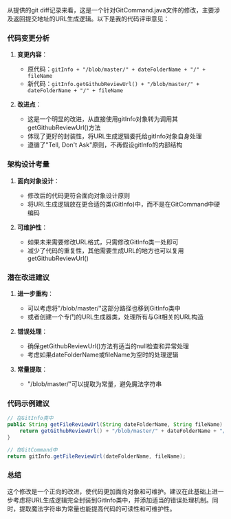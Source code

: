 从提供的git diff记录来看，这是一个针对GitCommand.java文件的修改，主要涉及返回提交地址的URL生成逻辑。以下是我的代码评审意见：

### 代码变更分析

1. **变更内容**：
   - 原代码：`gitInfo + "/blob/master/" + dateFolderName + "/" + fileName`
   - 新代码：`gitInfo.getGithubReviewUrl() + "/blob/master/" + dateFolderName + "/" + fileName`

2. **改进点**：
   - 这是一个明显的改进，从直接使用gitInfo对象转为调用其getGithubReviewUrl()方法
   - 体现了更好的封装性，将URL生成逻辑委托给gitInfo对象自身处理
   - 遵循了"Tell, Don't Ask"原则，不再假设gitInfo的内部结构

### 架构设计考量

1. **面向对象设计**：
   - 修改后的代码更符合面向对象设计原则
   - 将URL生成逻辑放在更合适的类(GitInfo)中，而不是在GitCommand中硬编码

2. **可维护性**：
   - 如果未来需要修改URL格式，只需修改GitInfo类一处即可
   - 减少了代码的重复性，其他需要生成URL的地方也可以复用getGithubReviewUrl()

### 潜在改进建议

1. **进一步重构**：
   - 可以考虑将"/blob/master/"这部分路径也移到GitInfo类中
   - 或者创建一个专门的URL生成器类，处理所有与Git相关的URL构造

2. **错误处理**：
   - 确保getGithubReviewUrl()方法有适当的null检查和异常处理
   - 考虑如果dateFolderName或fileName为空时的处理逻辑

3. **常量提取**：
   - "/blob/master/"可以提取为常量，避免魔法字符串

### 代码示例建议

```java
// 在GitInfo类中
public String getFileReviewUrl(String dateFolderName, String fileName) {
    return getGithubReviewUrl() + "/blob/master/" + dateFolderName + "/" + fileName;
}

// 在GitCommand中
return gitInfo.getFileReviewUrl(dateFolderName, fileName);
```

### 总结

这个修改是一个正向的改进，使代码更加面向对象和可维护。建议在此基础上进一步考虑将URL生成逻辑完全封装到GitInfo类中，并添加适当的错误处理机制。同时，提取魔法字符串为常量也能提高代码的可读性和可维护性。